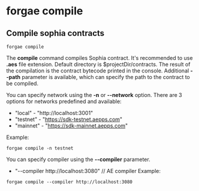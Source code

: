 # forgae compile

## Compile sophia contracts
```
forgae compile
```

The **compile** command compiles Sophia contract. It's recommended to use **.aes**
file extension. Default directory is $projectDir/contracts. The result of the compilation is the contract bytecode
printed in the console.
Additional **--path** parameter is available, which can specify the path to the contract to be compiled.

You can specify network using the **-n** or **--network** option. There are 3 options for networks predefined and available: 
- "local" - "http://localhost:3001"
- "testnet" - "https://sdk-testnet.aepps.com"
- "mainnet" - "https://sdk-mainnet.aepps.com"

Example:
```
forgae compile -n testnet
```
You can specify compiler using the **--compiler** parameter.
- "--compiler http://localhost:3080" // AE compiler
Example:
```
forgae compile --compiler http://localhost:3080
```